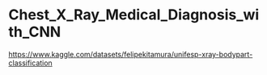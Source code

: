 # Chest_X_Ray_Medical_Diagnosis_with_CNN

https://www.kaggle.com/datasets/felipekitamura/unifesp-xray-bodypart-classification